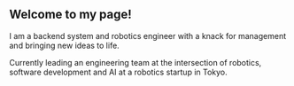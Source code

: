 ## Welcome to my page!

I am a backend system and robotics engineer with a knack for management
and bringing new ideas to life.

Currently leading an engineering team at the intersection of robotics, software development and AI at a robotics startup in Tokyo.